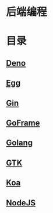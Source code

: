 <!--
 * @LastEditors: misitebao
 * @Description: 请添加文档头注释！！！
--> 
# 后端编程

# 目录
## [Deno](doc/后端编程/Deno/)
## [Egg](doc/后端编程/Egg/)
## [Gin](doc/后端编程/Gin/)
## [GoFrame](doc/后端编程/GoFrame/)
## [Golang](doc/后端编程/Golang/)
## [GTK](doc/后端编程/GTK/)
## [Koa](doc/后端编程/Koa/)
## [NodeJS](doc/后端编程/NodeJS/)
